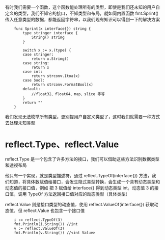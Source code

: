 有时我们需要一个函数，这个函数能处理所有的类型，即使是我们还未知的用户自定义的类型，我们不知它的接口，不知类型和布局，就如同内置函数 fmt.Sprint() 传入任意类型的数据，都能返回字符串，以我们现有知识可以得到一下的解决方案

```
    func Sprint(x interface{}) string {
        type stringer interface {
            String() string
        }
        
        switch x := x.(type) {
        case stringer:
            return x.String()
        case string:
            return x
        case int:
            return strconv.Itoa(x)    
        case bool:
            return strconv.FormatBool(x)
        default:
            //float32、float64、map、slice 等等
        }
        return ""
    }
```

我们发现无法枚举所有类型，更别提用户自定义类型了，这时我们就需要一种方式去处理未知类型

# reflect.Type、reflect.Value
reflect.Type 是一个包含了许多方法的接口，我们可以借助这些方法识别数据类型和透视布局

他只有一个实现，就是类型描述符，通过 reflect.TypeOf(interface{}) 方法，我们知道，将具体数赋值给接口，会发生隐式类型转换，会生成一个具有动态类型和动态值的接口值，例如 把 3 赋值给 interface{} 得到动态类型 int，动态值 3 的接口值，调用 TypeOf 方法返回接口值对应的动态类型（具体类型）

reflect.Value 则是接口类型的动态值，使用 reflect.ValueOf(interface{}) 获取动态值，但 reflect.Value 也包含一个接口值

```
    i := reflect.TypeOf(3)
	fmt.Println(i.String()) //int
	v := reflect.ValueOf(3)
	fmt.Println(v.String()) //<int Value>
```

